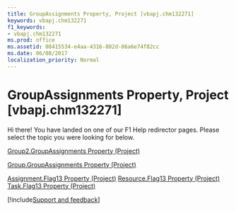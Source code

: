 ```yaml
---
title: GroupAssignments Property, Project [vbapj.chm132271]
keywords: vbapj.chm132271
f1_keywords:
- vbapj.chm132271
ms.prod: office
ms.assetid: 08415534-e4aa-4316-802d-06a6e74f82cc
ms.date: 06/08/2017
localization_priority: Normal
---
```



# GroupAssignments Property, Project [vbapj.chm132271]

Hi there! You have landed on one of our F1 Help redirector pages. Please select the topic you were looking for below.

[Group2.GroupAssignments Property (Project)](http://msdn.microsoft.com/library/281b30cb-0d6a-3784-0d4b-7bc4e9eca53c%28Office.15%29.aspx)

[Group.GroupAssignments Property (Project)](http://msdn.microsoft.com/library/206221d1-7340-29f8-7d2f-5c9e20d76424%28Office.15%29.aspx)

[Assignment.Flag13 Property (Project)](http://msdn.microsoft.com/library/c79abd66-88b4-8592-6cad-1d567770e95c%28Office.15%29.aspx)
[Resource.Flag13 Property (Project)](http://msdn.microsoft.com/library/3938d902-c3ce-d476-f476-4ead79745a78%28Office.15%29.aspx)
[Task.Flag13 Property (Project)](http://msdn.microsoft.com/library/0c4a2194-f491-d471-826f-6d16f171d5e4%28Office.15%29.aspx)

[!include[Support and feedback](~/includes/feedback-boilerplate.md)]